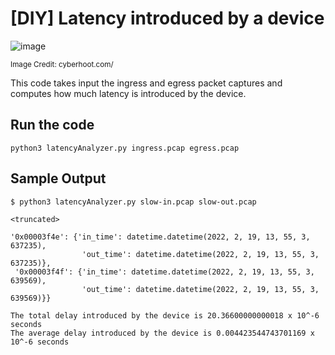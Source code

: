 # [DIY] Latency introduced by a device

![image](https://user-images.githubusercontent.com/17419002/173512743-0f08e2d6-930f-44aa-bf26-55f9747d7c14.png)

<sub>Image Credit: cyberhoot.com/</sub>

This code takes input the ingress and egress packet captures and computes how much latency is introduced by the device.

## Run the code

```
python3 latencyAnalyzer.py ingress.pcap egress.pcap
```

## Sample Output

```
$ python3 latencyAnalyzer.py slow-in.pcap slow-out.pcap

<truncated>

'0x00003f4e': {'in_time': datetime.datetime(2022, 2, 19, 13, 55, 3, 637235),
                'out_time': datetime.datetime(2022, 2, 19, 13, 55, 3, 637235)},
 '0x00003f4f': {'in_time': datetime.datetime(2022, 2, 19, 13, 55, 3, 639569),
                'out_time': datetime.datetime(2022, 2, 19, 13, 55, 3, 639569)}}

The total delay introduced by the device is 20.36600000000018 x 10^-6 seconds
The average delay introduced by the device is 0.004423544743701169 x 10^-6 seconds
```
